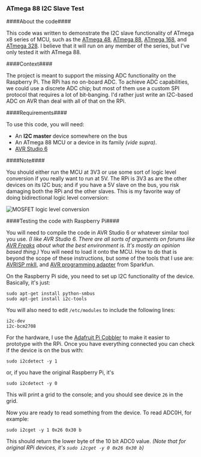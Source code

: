 ### ATmega 88 I2C Slave Test ###

####About the code####

This code was written to demonstrate the I2C slave functionality of ATmega x8 series of MCU, such as the [ATmega 48](http://www.atmel.com/devices/atmega48.aspx), [ATmega 88](http://www.atmel.com/devices/atmega88.aspx), [ATmega 168](http://www.atmel.com/devices/atmega168.aspx), and [ATmega 328](http://www.atmel.com/devices/atmega168.aspx).  I believe that it will run on any member of the series, but I've only tested it with ATmega 88.

####Context####

The project is meant to support the missing ADC functionality on the Raspberry Pi.  The RPi has no on-board ADC.  To achieve ADC capabilities, we could use a discrete ADC chip; but most of them use a custom SPI protocol that requires a lot of bit-banging.  I'd rather just write an I2C-based ADC on AVR than deal with all of that on the RPi.  

####Requirements####

To use this code, you will need:

- An **I2C master** device somewhere on the bus
- An ATmega 88 MCU or a device in its family _(vide supra)_.
- [AVR Studio 6](http://www.atmel.com/microsite/atmel_studio6/)

####Note####

You should either run the MCU at 3V3 or use some sort of logic level conversion if you really want to run at 5V.  The RPi is 3V3 as are the other devices on its I2C bus; and if you have a 5V slave on the bus, you risk damaging both the RPi and the other slaves.  This is my favorite way of doing bidirectional logic level conversion:

![MOSFET logic level conversion](http://www.hobbytronics.co.uk/image/data/tutorial/mosfet_level_converter.jpg)

####Testing the code with Raspberry Pi####

You will need to compile the code in AVR Studio 6 or whatever similar tool you use.  _(I like AVR Studio 6.  There are all sorts of arguments on forums like [AVR Freaks](http://www.avrfreaks.net) about what the best environment is.  It's mostly an opinion based thing.)_  You will need to load it onto the MCU.  How to do that is beyond the scope of these instructions, but some of the tools that I use are:  [AVRISP mkII](http://www.atmel.com/tools/AVRISPMKII.aspx), and [AVR programming adapter](https://www.sparkfun.com/products/8508) from Sparkfun.

On the Raspberry Pi side, you need to set up I2C functionality of the device.  Basically, it's just:

    sudo apt-get install python-smbus
    sudo apt-get install i2c-tools

You will also need to edit `/etc/modules` to include the following lines:

	i2c-dev
	i2c-bcm2708

For the hardware, I use the [Adafruit Pi Cobbler]() to make it easier to prototype with the RPi.  Once you have everything connected you can check if the device is on the bus with:

    sudo i2cdetect -y 1

or, if you have the original Raspberry Pi, it's

	sudo i2cdetect -y 0

This will print a grid to the console; and you should see device `26` in the grid.

Now you are ready to read something from the device. To read ADC0H, for example:

	sudo i2cget -y 1 0x26 0x30 b

This should return the lower byte of the 10 bit ADC0 value.  _(Note that for original RPi devices, it's `sudo i2cget -y 0 0x26 0x30 b`)_